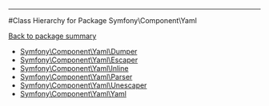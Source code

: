- - -

#Class Hierarchy for Package Symfony\Component\Yaml

<div><a href='https://github.com/JeyDotC/Hirudo-docs/tree/master/symfony/component/yaml'>Back to package summary</a></div>

<ul>
<li><a href="https://github.com/JeyDotC/Hirudo-docs/blob/master/Symfony/Component/Yaml/Dumper.md">Symfony\Component\Yaml\Dumper</a></li>
<li><a href="https://github.com/JeyDotC/Hirudo-docs/blob/master/Symfony/Component/Yaml/Escaper.md">Symfony\Component\Yaml\Escaper</a></li>
<li><a href="https://github.com/JeyDotC/Hirudo-docs/blob/master/Symfony/Component/Yaml/Inline.md">Symfony\Component\Yaml\Inline</a></li>
<li><a href="https://github.com/JeyDotC/Hirudo-docs/blob/master/Symfony/Component/Yaml/Parser.md">Symfony\Component\Yaml\Parser</a></li>
<li><a href="https://github.com/JeyDotC/Hirudo-docs/blob/master/Symfony/Component/Yaml/Unescaper.md">Symfony\Component\Yaml\Unescaper</a></li>
<li><a href="https://github.com/JeyDotC/Hirudo-docs/blob/master/Symfony/Component/Yaml/Yaml.md">Symfony\Component\Yaml\Yaml</a></li>
</ul>
